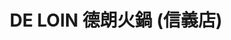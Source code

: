 ---
title: "DE LOIN 德朗火鍋 (信義店)"
description: "DE LOIN 德朗火鍋 (信義店)"
layout: shop
keywords:
  - 美食競賽
  - 台灣美食
  - 美食精選
datePublished: "2025-06-30"
dateModified: "2025-07-07"
city: "台北市"
district: "信義區"
address: "110台北市信義區信義路五段18-1號"
phone: "0285097598"
geo: "25.032524366046605, 121.56351717062711"
google_map: "https://maps.app.goo.gl/WquLw6ErNFHXikz18"
footinder: ""
official: "https://hotpot.deloin.com.tw/"
award:
  - name: "500盤"
    year: "2024"
    entries:
      - dishes:
          - "美國牛小排套餐"

---